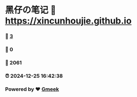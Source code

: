 # 黑仔の笔记 :link: https://xincunhoujie.github.io 
### :page_facing_up: [3](https://xincunhoujie.github.io/tag.html) 
### :speech_balloon: 0 
### :hibiscus: 2061 
### :alarm_clock: 2024-12-25 16:42:38 
### Powered by :heart: [Gmeek](https://github.com/Meekdai/Gmeek)
